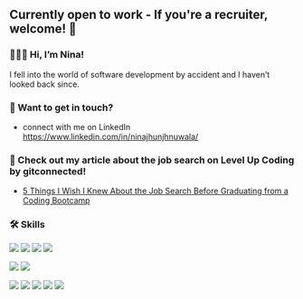 

<!--
**ninajhun/ninajhun** is a ✨ _special_ ✨ repository because its `README.md` (this file) appears on your GitHub profile.  

Here are some ideas to get you started:

- 🔭 I’m currently working on ...
- 🌱 I’m currently learning ...
- 👯 I’m looking to collaborate on ...
- 🤔 I’m looking for help with ...
- 💬 Ask me about ...
- How to reach me: ...
- 😄 Pronouns: ...
- ⚡ Fun fact: ...

### 🌱  I’m currently learning...
- styled-components  

### ⚡️ Check out some stats! 
[![Anurag's GitHub stats](https://github-readme-stats.vercel.app/api?username=ninajhun&&count_private=true&hide=stars,issues,contribs&theme=vue)](https://github.com/anuraghazra/github-readme-stats)

-->
## Currently open to work - If you're a recruiter, welcome! 👋

### 👩🏽‍💻 Hi, I’m Nina!
I fell into the world of software development by accident and I haven’t looked back since. 

### 🚀 Want to get in touch?
- connect with me on LinkedIn <https://www.linkedin.com/in/ninajhunjhnuwala/>

### 📖 Check out my article about the job search on Level Up Coding by gitconnected! 
- [5 Things I Wish I Knew About the Job Search Before Graduating from a Coding Bootcamp](https://levelup.gitconnected.com/5-things-i-wish-i-knew-about-the-job-search-before-graduating-from-a-coding-bootcamp-a39fe967c636)

### 🛠 Skills
<a href="https://github.com/ninajhun"><img src="https://img.shields.io/badge/React-20232A?style=for-the-badge&logo=react&logoColor=61DAFB" /></a> 
<a href="https://github.com/ninajhun"><img src="https://img.shields.io/badge/JavaScript-F7DF1E?style=for-the-badge&logo=javascript&logoColor=black" /></a> 
<a href="https://github.com/ninajhun"><img src="https://img.shields.io/badge/CSS3-1572B6?style=for-the-badge&logo=css3&logoColor=white" /></a> 
<a href="https://github.com/ninajhun"><img src="https://img.shields.io/badge/HTML5-E34F26?style=for-the-badge&logo=html5&logoColor=white" /></a> 

<a href="https://github.com/ninajhun"><img src="https://img.shields.io/badge/Node.js-43853D?style=for-the-badge&logo=node.js&logoColor=white" /></a> 
<a href="https://github.com/ninajhun"><img src="https://img.shields.io/badge/Express.js-404D59?style=for-the-badge&logo=express&logoColor=white" /></a>

<a href="https://github.com/ninajhun"><img src="https://img.shields.io/badge/PostgreSQL-316192?style=for-the-badge&logo=postgresql&logoColor=white" /></a> 
<a href="https://github.com/ninajhun"><img src="https://img.shields.io/badge/Git-F05032?style=for-the-badge&logo=git&logoColor=white" /></a> 
<a href="https://github.com/ninajhun"><img src="https://img.shields.io/badge/GitHub-100000?style=for-the-badge&logo=github&logoColor=white" /></a> <a href="https://github.com/ninajhun"><img src="https://img.shields.io/badge/Visual_Studio_Code-0078D4?style=for-the-badge&logo=visual%20studio%20code&logoColor=white" /></a> 
<a href="https://github.com/ninajhun"><img src="https://img.shields.io/badge/npm-CB3837?style=for-the-badge&logo=npm&logoColor=white" /></a>

